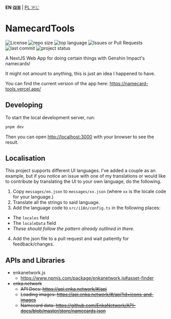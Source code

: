 **EN 🇬🇧** | [PL 🇵🇱](README_pl.md)

NamecardTools
=============

![License](https://img.shields.io/github/license/EvilSquirrelGuy/NamecardTools)
![repo size](https://img.shields.io/github/repo-size/EvilSquirrelGuy/NamecardTools)
![top language](https://img.shields.io/github/languages/top/EvilSquirrelGuy/NamecardTools)
![Issues or Pull Requests](https://img.shields.io/github/issues/EvilSquirrelGuy/NamecardTools)
![last commit](https://img.shields.io/github/last-commit/EvilSquirrelGuy/NamecardTools)
![project status](https://img.shields.io/badge/project_status-ideas-8a2be2)


A NextJS Web App for doing certain things with Genshin Impact's namecards!

It might not amount to anything, this is just an idea I happened to have.

You can find the current version of the app here: https://namecard-tools.vercel.app/


## Developing

To start the local development server, run:

```zsh
pnpm dev
```

Then you can open [http://localhost:3000](http://localhost:3000) with your browser to see the result.


## Localisation

This project supports different UI languages. I've added a couple as an example, but if you notice an issue with one of my 
translations or would like to contribute by translating the UI to your own language, do the following.

1. Copy `messages/en.json` to `messages/xx.json` (where `xx` is the locale code for your language.)
2. Translate all the strings to said language.
3. Add the language code to `src/i18n/config.ts` in the following places:
  * The `locales` field
  * The `localeData` field
  * *These should follow the pattern already outlined in there.*
4. Add the json file to a pull request and wait patiently for feedback/changes.


## APIs and Libraries

* enkanetwork.js
  * https://www.npmjs.com/package/enkanetwork.js#asset-finder
* ~~enka.network~~
  * ~~API Docs: https://api.enka.network/#/api~~
  * ~~Loading images: https://api.enka.network/#/api?id=icons-and-images~~
  * ~~Namecard data: https://github.com/EnkaNetwork/API-docs/blob/master/store/namecards.json~~